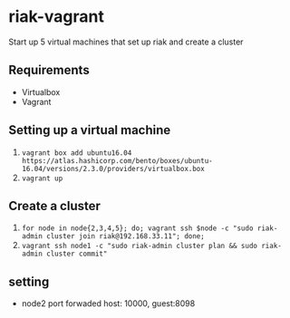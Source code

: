 # riak-vagrant

Start up 5 virtual machines that set up riak and create a cluster

## Requirements

- Virtualbox
- Vagrant

## Setting up a virtual machine

1. `vagrant box add ubuntu16.04 https://atlas.hashicorp.com/bento/boxes/ubuntu-16.04/versions/2.3.0/providers/virtualbox.box`
2. `vagrant up`

## Create a cluster

1. `for node in node{2,3,4,5}; do; vagrant ssh $node -c "sudo riak-admin cluster join riak@192.168.33.11"; done;`
2. `vagrant ssh node1 -c "sudo riak-admin cluster plan && sudo riak-admin cluster commit"`

## setting

- node2 port forwaded host: 10000, guest:8098
